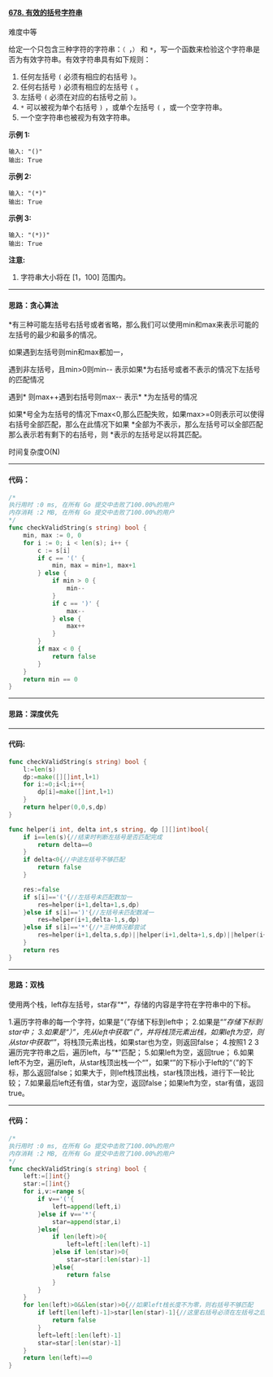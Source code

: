 #### [678. 有效的括号字符串](https://leetcode-cn.com/problems/valid-parenthesis-string/)

难度中等

给定一个只包含三种字符的字符串：`（ `，`）` 和 `*`，写一个函数来检验这个字符串是否为有效字符串。有效字符串具有如下规则：

1. 任何左括号 `(` 必须有相应的右括号 `)`。
2. 任何右括号 `)` 必须有相应的左括号 `(` 。
3. 左括号 `(` 必须在对应的右括号之前 `)`。
4. `*` 可以被视为单个右括号 `)` ，或单个左括号 `(` ，或一个空字符串。
5. 一个空字符串也被视为有效字符串。

**示例 1:**

```
输入: "()"
输出: True
```

**示例 2:**

```
输入: "(*)"
输出: True
```

**示例 3:**

```
输入: "(*))"
输出: True
```

**注意:**

1. 字符串大小将在 [1，100] 范围内。



------

#### 思路：贪心算法

*有三种可能左括号右括号或者省略，那么我们可以使用min和max来表示可能的左括号的最少和最多的情况。

如果遇到左括号则min和max都加一，

遇到非左括号，且min>0则min-- 表示如果*为右括号或者不表示的情况下左括号的匹配情况

遇到* 则max++遇到右括号则max-- 表示* *为左括号的情况

如果*号全为左括号的情况下max<0,那么匹配失败，如果max>=0则表示可以使得右括号全部匹配，那么在此情况下如果 *全部为不表示，那么左括号可以全部匹配那么表示若有剩下的右括号，则 *表示的左括号足以将其匹配。

时间复杂度O(N)

------

#### 代码：

```go
/*
执行用时 :0 ms, 在所有 Go 提交中击败了100.00%的用户
内存消耗 :2 MB, 在所有 Go 提交中击败了100.00%的用户
*/
func checkValidString(s string) bool {
	min, max := 0, 0
	for i := 0; i < len(s); i++ {
		c := s[i]
		if c == '(' {
			min, max = min+1, max+1
		} else {
			if min > 0 {
				min--
			}
			if c == ')' {
				max--
			} else {
				max++
			}
		}
		if max < 0 {
			return false
		}
	}
	return min == 0
}
```



------

#### 思路：深度优先

------

#### 代码:

```go
func checkValidString(s string) bool {
    l:=len(s)
    dp:=make([][]int,l+1)
    for i:=0;i<l;i++{
        dp[i]=make([]int,l+1)
    }
    return helper(0,0,s,dp)
}

func helper(i int, delta int,s string, dp [][]int)bool{
    if i==len(s){//结束时判断左括号是否匹配完成
        return delta==0
    }
    if delta<0{//中途左括号不够匹配
        return false
    }

    res:=false
    if s[i]=='('{//左括号未匹配数加一
        res=helper(i+1,delta+1,s,dp)
    }else if s[i]==')'{//左括号未匹配数减一
        res=helper(i+1,delta-1,s,dp)
    }else if s[i]=='*'{//*三种情况都尝试
    	res=helper(i+1,delta,s,dp)||helper(i+1,delta+1,s,dp)||helper(i+1,delta-1,s,dp)
    }
    return res
}
```



------

#### 思路：双栈

使用两个栈，left存左括号，star存“*”，存储的内容是字符在字符串中的下标。

1.遍历字符串的每一个字符，如果是“（”存储下标到left中；
2.如果是“*”存储下标到star中；
3.如果是“）”，先从left中获取“（”，并将栈顶元素出栈，如果left为空，则从star中获取“*”，将栈顶元素出栈，如果star也为空，则返回false；
4.按照1 2 3 遍历完字符串之后，遍历left，与“*”匹配；
5.如果left为空，返回true；
6.如果left不为空，遍历left，从star栈顶出栈一个“”，如果“”的下标小于left的“（”的下标，那么返回false；如果大于，则left栈顶出栈，star栈顶出栈，进行下一轮比较；
7.如果最后left还有值，star为空，返回false；如果left为空，star有值，返回true。



------

#### 代码：

```go
/*
执行用时 :0 ms, 在所有 Go 提交中击败了100.00%的用户
内存消耗 :2 MB, 在所有 Go 提交中击败了100.00%的用户
*/
func checkValidString(s string) bool {
    left:=[]int{}
    star:=[]int{}
    for i,v:=range s{
        if v=='('{
            left=append(left,i)
        }else if v=='*'{
            star=append(star,i)
        }else{
            if len(left)>0{
                left=left[:len(left)-1]
            }else if len(star)>0{
                star=star[:len(star)-1]
            }else{
                return false
            }
        }
    }
    for len(left)>0&&len(star)>0{//如果left栈长度不为零，则右括号不够匹配
        if left[len(left)-1]>star[len(star)-1]{//这里右括号必须在左括号之后，否则)(无法匹配
            return false
        }
        left=left[:len(left)-1]
        star=star[:len(star)-1]
    }
    return len(left)==0
}

```

